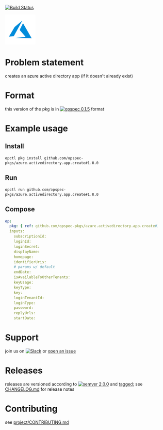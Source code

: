 [![Build Status](https://travis-ci.org/opspec-pkgs/azure.activedirectory.app.create.svg?branch=master)](https://travis-ci.org/opspec-pkgs/azure.activedirectory.app.create)

<img src="icon.svg" alt="icon" height="100px">

# Problem statement

creates an azure active directory app (if it doesn't already exist)

# Format

this version of the pkg is in [![opspec 0.1.5](https://img.shields.io/badge/opspec-0.1.5-brightgreen.svg?colorA=6b6b6b&colorB=fc16be)](https://opspec.io/0.1.5/packages.html) format

# Example usage

## Install

```shell
opctl pkg install github.com/opspec-pkgs/azure.activedirectory.app.create#1.0.0
```

## Run

```
opctl run github.com/opspec-pkgs/azure.activedirectory.app.create#1.0.0
```

## Compose

```yaml
op:
  pkg: { ref: github.com/opspec-pkgs/azure.activedirectory.app.create#1.0.0 }
  inputs:
    subscriptionId:
    loginId:
    loginSecret:
    displayName:
    homepage:
    identifierUris:
    # params w/ default
    endDate:
    isAvailableToOtherTenants:
    keyUsage:
    keyType:
    key:
    loginTenantId:
    loginType:
    password:
    replyUrls:
    startDate:
```

# Support

join us on
[![Slack](https://opspec-slackin.herokuapp.com/badge.svg)](https://opspec-slackin.herokuapp.com/)
or
[open an issue](https://github.com/opspec-pkgs/azure.activedirectory.app.create/issues)

# Releases

releases are versioned according to
[![semver 2.0.0](https://img.shields.io/badge/semver-2.0.0-brightgreen.svg)](http://semver.org/spec/v2.0.0.html)
and [tagged](https://git-scm.com/book/en/v2/Git-Basics-Tagging); see
[CHANGELOG.md](CHANGELOG.md) for release notes

# Contributing

see
[project/CONTRIBUTING.md](https://github.com/opspec-pkgs/project/blob/master/CONTRIBUTING.md)
